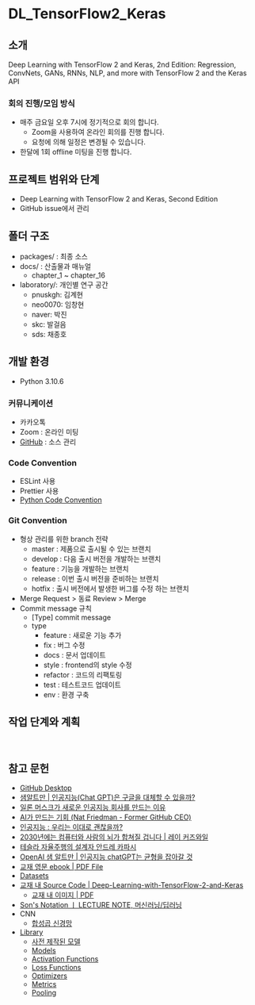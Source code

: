 # DL_TensorFlow2_Keras

## 소개

Deep Learning with TensorFlow 2 and Keras, 2nd Edition: Regression, ConvNets, GANs, RNNs, NLP, and more with TensorFlow 2 and the Keras API

### 회의 진행/모임 방식

- 매주 금요일 오후 7시에 정기적으로 회의 합니다.
  - Zoom을 사용하여 온라인 회의를 진행 합니다.
  - 요청에 의해 일정은 변경될 수 있습니다.
- 한달에 1회 offline 미팅을 진행 합니다.

## 프로젝트 범위와 단계

- Deep Learning with TensorFlow 2 and Keras, Second Edition
- GitHub issue에서 관리

## 폴더 구조

- packages/ : 최종 소스
- docs/ : 산출물과 매뉴얼
  - chapter_1 ~ chapter_16
- laboratory/: 개인별 연구 공간
  - pnuskgh: 김계현
  - neo0070: 임창현
  - naver: 박진
  - skc: 발걸음
  - sds: 채종호

## 개발 환경

- Python 3.10.6​

### 커뮤니케이션

- 카카오톡
- Zoom : 온라인 미팅
- [GitHub](https://github.com/neo0070/DL_TensorFlow2_Keras) : 소스 관리

### Code Convention

- ESLint 사용
- Prettier 사용
- [Python Code Convention](https://scshim.tistory.com/609)

### Git Convention

- 형상 관리를 위한 branch 전략
  - master : 제품으로 출시될 수 있는 브랜치
  - develop : 다음 출시 버전을 개발하는 브랜치
  - feature : 기능을 개발하는 브랜치
  - release : 이번 출시 버전을 준비하는 브랜치
  - hotfix : 출시 버전에서 발생한 버그를 수정 하는 브랜치
- Merge Request > 동료 Review > Merge
- Commit message 규칙
  - [Type] commit message
  - type
    - feature : 새로운 기능 추가
    - fix : 버그 수정
    - docs : 문서 업데이트
    - style : frontend의 style 수정
    - refactor : 코드의 리팩토링
    - test : 테스트코드 업데이트
    - env : 환경 구축

## 작업 단계와 계획

​

## 참고 문헌

- [GitHub Desktop](https://desktop.github.com/)
- [샘알트만 | 인공지능(Chat GPT)은 구글을 대체할 수 있을까?](https://youtu.be/cgfFg5s_wXs)
- [일론 머스크가 새로운 인공지능 회사를 만드는 이유](https://youtu.be/M5MT7dRo1I4)
- [AI가 만드는 기회 (Nat Friedman - Former GitHub CEO)](https://youtu.be/z47Hx-acRdU)
- [인공지능 : 우리는 이대로 괜찮을까?](https://youtu.be/FuIsdCHPoDs)
- [2030년에는 컴퓨터와 사람의 뇌가 합쳐질 겁니다 | 레이 커즈와일](https://youtu.be/uc66zrI28UY)
- [테슬라 자율주행의 설계자 안드레 카파시](https://youtu.be/ay8E_moegfk)
- [OpenAI 샘 알트만 | 인공지능 chatGPT는 균형을 잡아갈 것](https://youtu.be/vZ8J36xrK3s)
- [교재 영문 ebook | PDF File](https://download.packt.com/free-ebook/9781838823412)
- [Datasets](https://github.com/tensorflow/datasets)
- [교재 내 Source Code | Deep-Learning-with-TensorFlow-2-and-Keras](https://github.com/PacktPublishing/Deep-Learning-with-TensorFlow-2-and-keras)
  - [교재 내 이미지 | PDF](https://static.packt-cdn.com/downloads/9781838823412_ColorImages.pdf)
- [Son's Notation ㅣ LECTURE NOTE, 머신러닝/딥러닝](https://sonsnotation.blogspot.com/)
- CNN
  - [합성곱 신경망](https://www.tensorflow.org/tutorials/images/cnn?hl=ko)
- [Library](https://www.tensorflow.org/api_docs/python/tf/keras)
  - [사전 제작된 모델](https://www.tensorflow.org/api_docs/python/tf/keras/applications)
  - [Models](https://www.tensorflow.org/api_docs/python/tf/keras/models)
  - [Activation Functions](https://www.tensorflow.org/api_docs/python/tf/keras/activations)
  - [Loss Functions](https://www.tensorflow.org/api_docs/python/tf/keras/losses)
  - [Optimizers](https://www.tensorflow.org/api_docs/python/tf/keras/optimizers)
  - [Metrics](https://www.tensorflow.org/api_docs/python/tf/keras/metrics)
  - [Pooling](https://keras.io/layers/pooling)
